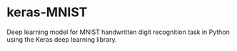 # keras-MNIST
Deep learning model for MNIST handwritten digit recognition task in Python using the Keras deep learning library.

